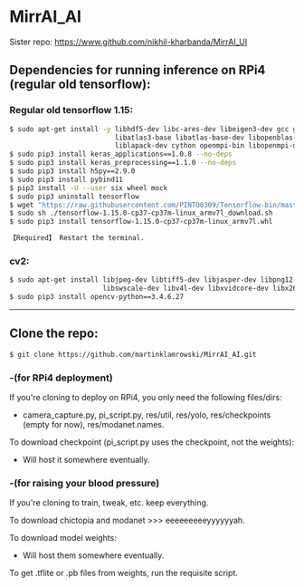 # MirrAI_AI
Sister repo: https://www.github.com/nikhil-kharbanda/MirrAI_UI

## Dependencies for running inference on RPi4 (regular old tensorflow):
### Regular old tensorflow 1.15:
```bash
$ sudo apt-get install -y libhdf5-dev libc-ares-dev libeigen3-dev gcc gfortran python-dev libgfortran5 \
                          libatlas3-base libatlas-base-dev libopenblas-dev libopenblas-base libblas-dev \
                          liblapack-dev cython openmpi-bin libopenmpi-dev libatlas-base-dev python3-dev
$ sudo pip3 install keras_applications==1.0.8 --no-deps
$ sudo pip3 install keras_preprocessing==1.1.0 --no-deps
$ sudo pip3 install h5py==2.9.0
$ sudo pip3 install pybind11
$ pip3 install -U --user six wheel mock
$ sudo pip3 uninstall tensorflow
$ wget "https://raw.githubusercontent.com/PINTO0309/Tensorflow-bin/master/tensorflow-1.15.0-cp37-cp37m-linux_armv7l_download.sh"
$ sudo sh ./tensorflow-1.15.0-cp37-cp37m-linux_armv7l_download.sh
$ sudo pip3 install tensorflow-1.15.0-cp37-cp37m-linux_armv7l.whl

【Required】 Restart the terminal.
```

### cv2:
```bash
$ sudo apt-get install libjpeg-dev libtiff5-dev libjasper-dev libpng12-dev libavcodec-dev libavformat-dev \
                       libswscale-dev libv4l-dev libxvidcore-dev libx264-dev qt4-dev-tools libatlas-base-dev
$ sudo pip3 install opencv-python==3.4.6.27
```
***
## Clone the repo:
```bash
$ git clone https://github.com/martinklamrowski/MirrAI_AI.git
```
### -(for RPi4 deployment)
If you're cloning to deploy on RPi4, you only need the following files/dirs:
 - camera_capture.py, pi_script.py, res/util, res/yolo, res/checkpoints (empty for now), res/modanet.names.

To download checkpoint (pi_script.py uses the checkpoint, not the weights):
 - Will host it somewhere eventually.

### -(for raising your blood pressure)
If you're cloning to train, tweak, etc. keep everything.

To download chictopia and modanet >>> eeeeeeeeeyyyyyyah.

To download model weights:
 - Will host them somewhere eventually.

To get .tflite or .pb files from weights, run the requisite script.

